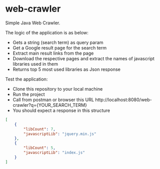 # web-crawler

Simple Java Web Crawler.

The logic of the application is as below:

- Gets a string (search term) as query param
- Get a Google result page for the search term
- Extract main result links from the page
- Download the respective pages and extract the names of javascript libraries used in them
- Returns top 5 most used libraries as Json response


Test the application:

- Clone this repository to your local machine
- Run the project 
- Call from postman or browser this URL http://localhost:8080/web-crawler?q={YOUR_SEARCH_TERM}
- You should expect a response in this structure
```json
[
    {
        "libCount": 7,
        "javascriptLib": "jquery.min.js"
    },
    {
        "libCount": 5,
        "javascriptLib": "index.js"
    }
]
```
